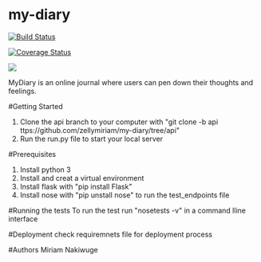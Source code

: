 # my-diary

[![Build Status](https://travis-ci.com/zellymiriam/my-diary.svg?branch=api)](https://travis-ci.com/zellymiriam/my-diary)

[![Coverage Status](https://coveralls.io/repos/github/zellymiriam/my-diary/badge.svg?branch=api)](https://coveralls.io/github/zellymiriam/my-diary?branch=api)

<a href="https://codeclimate.com/github/zellymiriam/my-diary/maintainability"><img src="https://api.codeclimate.com/v1/badges/71070b4031233717f1e3/maintainability" /></a>

MyDiary is an online journal where users can pen down their thoughts and feelings.

#Getting Started

1. Clone the api branch to your computer with 
"git clone -b api ttps://github.com/zellymiriam/my-diary/tree/api"
2. Run the run.py file to start your local server

#Prerequisites
1. Install python 3
2. Install and creat a virtual environment
3. Install flask with "pip install Flask"
4. Install nose with "pip unstall nose" to run the test_endpoints file

#Running the tests
To run the test run "nosetests -v" in a command lline interface

#Deployment
check requiremnets file for deployment process

#Authors
Miriam Nakiwuge 


